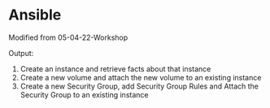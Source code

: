 # Ansible 
Modified from 05-04-22-Workshop 

Output: 
1. Create an instance and retrieve facts about that instance
2. Create a new volume and attach the new volume to an existing instance
3. Create a new Security Group, add Security Group Rules and Attach the Security Group to an existing instance
